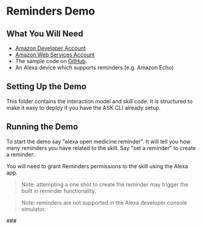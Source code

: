 # Reminders Demo

## What You Will Need
*  [Amazon Developer Account](http://developer.amazon.com/alexa)
*  [Amazon Web Services Account](http://aws.amazon.com/)
*  The sample code on [GitHub](https://github.com/alexa-samples/reminders-api-medicine-reminder-python).
*  An Alexa device which supports reminders (e.g. Amazon Echo)

## Setting Up the Demo
This folder contains the interaction model and skill code.  It is structured to make it easy to deploy if you have the ASK CLI already setup.

## Running the Demo
To start the demo say "alexa open medicine reminder".  It will tell you how many reminders you have related to the skill.  Say "set a reminder" to create a reminder.

You will need to grant Reminders permissions to the skill using the Alexa app.

> Note: attempting a one shot to create the reminder may trigger the built in reminder functionality.

> Note: reminders are not supported in the Alexa developer console simulator.

\###
